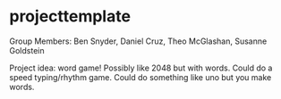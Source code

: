 # projecttemplate

Group Members: Ben Snyder, Daniel Cruz, Theo McGlashan, Susanne Goldstein

Project idea: word game! Possibly like 2048 but with words. Could do a speed typing/rhythm game. Could do something like uno but you make words.
